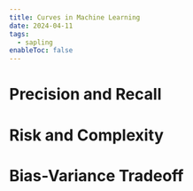 ```yaml
---
title: Curves in Machine Learning
date: 2024-04-11
tags:
  - sapling
enableToc: false
---
```


# Precision and Recall 

# Risk and Complexity

# Bias-Variance Tradeoff



